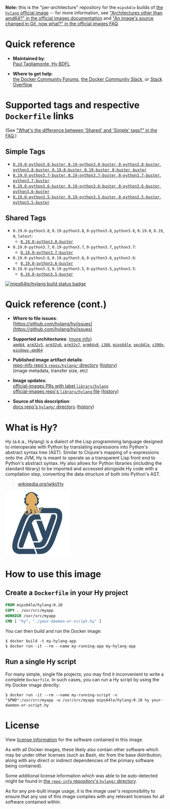 <!--

********************************************************************************

WARNING:

    DO NOT EDIT "hylang/README.md"

    IT IS AUTO-GENERATED

    (from the other files in "hylang/" combined with a set of templates)

********************************************************************************

-->

**Note:** this is the "per-architecture" repository for the `mips64le` builds of [the `hylang` official image](https://hub.docker.com/_/hylang) -- for more information, see ["Architectures other than amd64?" in the official images documentation](https://github.com/docker-library/official-images#architectures-other-than-amd64) and ["An image's source changed in Git, now what?" in the official images FAQ](https://github.com/docker-library/faq#an-images-source-changed-in-git-now-what).

# Quick reference

-	**Maintained by**:  
	[Paul Tagliamonte, Hy BDFL](https://github.com/hylang/hy)

-	**Where to get help**:  
	[the Docker Community Forums](https://forums.docker.com/), [the Docker Community Slack](https://dockr.ly/slack), or [Stack Overflow](https://stackoverflow.com/search?tab=newest&q=docker)

# Supported tags and respective `Dockerfile` links

(See ["What's the difference between 'Shared' and 'Simple' tags?" in the FAQ](https://github.com/docker-library/faq#whats-the-difference-between-shared-and-simple-tags).)

## Simple Tags

-	[`0.19.0-python3.8-buster`, `0.19-python3.8-buster`, `0-python3.8-buster`, `python3.8-buster`, `0.19.0-buster`, `0.19-buster`, `0-buster`, `buster`](https://github.com/hylang/docker-hylang/blob/f9c873b7f71f466e5af5ea666ed0f8f42835c688/dockerfiles-generated/Dockerfile.python3.8-buster)
-	[`0.19.0-python3.7-buster`, `0.19-python3.7-buster`, `0-python3.7-buster`, `python3.7-buster`](https://github.com/hylang/docker-hylang/blob/f9c873b7f71f466e5af5ea666ed0f8f42835c688/dockerfiles-generated/Dockerfile.python3.7-buster)
-	[`0.19.0-python3.6-buster`, `0.19-python3.6-buster`, `0-python3.6-buster`, `python3.6-buster`](https://github.com/hylang/docker-hylang/blob/f9c873b7f71f466e5af5ea666ed0f8f42835c688/dockerfiles-generated/Dockerfile.python3.6-buster)
-	[`0.19.0-python3.5-buster`, `0.19-python3.5-buster`, `0-python3.5-buster`, `python3.5-buster`](https://github.com/hylang/docker-hylang/blob/f9c873b7f71f466e5af5ea666ed0f8f42835c688/dockerfiles-generated/Dockerfile.python3.5-buster)

## Shared Tags

-	`0.19.0-python3.8`, `0.19-python3.8`, `0-python3.8`, `python3.8`, `0.19.0`, `0.19`, `0`, `latest`:
	-	[`0.19.0-python3.8-buster`](https://github.com/hylang/docker-hylang/blob/f9c873b7f71f466e5af5ea666ed0f8f42835c688/dockerfiles-generated/Dockerfile.python3.8-buster)
-	`0.19.0-python3.7`, `0.19-python3.7`, `0-python3.7`, `python3.7`:
	-	[`0.19.0-python3.7-buster`](https://github.com/hylang/docker-hylang/blob/f9c873b7f71f466e5af5ea666ed0f8f42835c688/dockerfiles-generated/Dockerfile.python3.7-buster)
-	`0.19.0-python3.6`, `0.19-python3.6`, `0-python3.6`, `python3.6`:
	-	[`0.19.0-python3.6-buster`](https://github.com/hylang/docker-hylang/blob/f9c873b7f71f466e5af5ea666ed0f8f42835c688/dockerfiles-generated/Dockerfile.python3.6-buster)
-	`0.19.0-python3.5`, `0.19-python3.5`, `0-python3.5`, `python3.5`:
	-	[`0.19.0-python3.5-buster`](https://github.com/hylang/docker-hylang/blob/f9c873b7f71f466e5af5ea666ed0f8f42835c688/dockerfiles-generated/Dockerfile.python3.5-buster)

[![mips64le/hylang build status badge](https://img.shields.io/jenkins/s/https/doi-janky.infosiftr.net/job/multiarch/job/mips64le/job/hylang.svg?label=mips64le/hylang%20%20build%20job)](https://doi-janky.infosiftr.net/job/multiarch/job/mips64le/job/hylang/)

# Quick reference (cont.)

-	**Where to file issues**:  
	[https://github.com/hylang/hy/issues](https://github.com/hylang/hy/issues)

-	**Supported architectures**: ([more info](https://github.com/docker-library/official-images#architectures-other-than-amd64))  
	[`amd64`](https://hub.docker.com/r/amd64/hylang/), [`arm32v5`](https://hub.docker.com/r/arm32v5/hylang/), [`arm32v6`](https://hub.docker.com/r/arm32v6/hylang/), [`arm32v7`](https://hub.docker.com/r/arm32v7/hylang/), [`arm64v8`](https://hub.docker.com/r/arm64v8/hylang/), [`i386`](https://hub.docker.com/r/i386/hylang/), [`mips64le`](https://hub.docker.com/r/mips64le/hylang/), [`ppc64le`](https://hub.docker.com/r/ppc64le/hylang/), [`s390x`](https://hub.docker.com/r/s390x/hylang/), [`windows-amd64`](https://hub.docker.com/r/winamd64/hylang/)

-	**Published image artifact details**:  
	[repo-info repo's `repos/hylang/` directory](https://github.com/docker-library/repo-info/blob/master/repos/hylang) ([history](https://github.com/docker-library/repo-info/commits/master/repos/hylang))  
	(image metadata, transfer size, etc)

-	**Image updates**:  
	[official-images PRs with label `library/hylang`](https://github.com/docker-library/official-images/pulls?q=label%3Alibrary%2Fhylang)  
	[official-images repo's `library/hylang` file](https://github.com/docker-library/official-images/blob/master/library/hylang) ([history](https://github.com/docker-library/official-images/commits/master/library/hylang))

-	**Source of this description**:  
	[docs repo's `hylang/` directory](https://github.com/docker-library/docs/tree/master/hylang) ([history](https://github.com/docker-library/docs/commits/master/hylang))

# What is Hy?

Hy (a.k.a., Hylang) is a dialect of the Lisp programming language designed to interoperate with Python by translating expressions into Python's abstract syntax tree (AST). Similar to Clojure's mapping of s-expressions onto the JVM, Hy is meant to operate as a transparent Lisp front end to Python's abstract syntax. Hy also allows for Python libraries (including the standard library) to be imported and accessed alongside Hy code with a compilation step, converting the data structure of both into Python's AST.

> [wikipedia.org/wiki/Hy](https://en.wikipedia.org/wiki/Hy)

![logo](https://raw.githubusercontent.com/docker-library/docs/c097f38c6ee48cd13456df8cd853a9d806fff429/hylang/logo.png)

# How to use this image

## Create a `Dockerfile` in your Hy project

```dockerfile
FROM mips64le/hylang:0.10
COPY . /usr/src/myapp
WORKDIR /usr/src/myapp
CMD [ "hy", "./your-daemon-or-script.hy" ]
```

You can then build and run the Docker image:

```console
$ docker build -t my-hylang-app
$ docker run -it --rm --name my-running-app my-hylang-app
```

## Run a single Hy script

For many simple, single file projects, you may find it inconvenient to write a complete `Dockerfile`. In such cases, you can run a Hy script by using the Hy Docker image directly:

```console
$ docker run -it --rm --name my-running-script -v "$PWD":/usr/src/myapp -w /usr/src/myapp mips64le/hylang:0.10 hy your-daemon-or-script.hy
```

# License

View [license information](https://github.com/hylang/hy/blob/master/LICENSE) for the software contained in this image.

As with all Docker images, these likely also contain other software which may be under other licenses (such as Bash, etc from the base distribution, along with any direct or indirect dependencies of the primary software being contained).

Some additional license information which was able to be auto-detected might be found in [the `repo-info` repository's `hylang/` directory](https://github.com/docker-library/repo-info/tree/master/repos/hylang).

As for any pre-built image usage, it is the image user's responsibility to ensure that any use of this image complies with any relevant licenses for all software contained within.
